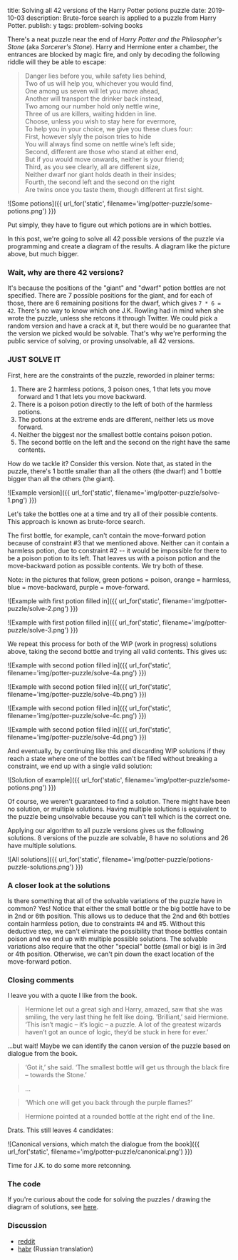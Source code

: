 title: Solving all 42 versions of the Harry Potter potions puzzle
date: 2019-10-03
description: Brute-force search is applied to a puzzle from Harry Potter.
publish: y
tags: problem-solving books

There's a neat puzzle near the end of *Harry Potter and the Philosopher's Stone* (aka *Sorcerer's Stone*). Harry and Hermione enter a chamber, the entrances are blocked by magic fire, and only by decoding the following riddle will they be able to escape:

> Danger lies before you, while safety lies behind,  
> Two of us will help you, whichever you would find,  
> One among us seven will let you move ahead,  
> Another will transport the drinker back instead,  
> Two among our number hold only nettle wine,  
> Three of us are killers, waiting hidden in line.  
> Choose, unless you wish to stay here for evermore,  
> To help you in your choice, we give you these clues four:  
> First, however slyly the poison tries to hide  
> You will always find some on nettle wine’s left side;  
> Second, different are those who stand at either end,  
> But if you would move onwards, neither is your friend;  
> Third, as you see clearly, all are different size,  
> Neither dwarf nor giant holds death in their insides;  
> Fourth, the second left and the second on the right  
> Are twins once you taste them, though different at first sight.

![Some potions]({{ url_for('static', filename='img/potter-puzzle/some-potions.png') }})

Put simply, they have to figure out which potions are in which bottles.

In this post, we're going to solve all 42 possible versions of the puzzle via programming and create a diagram of the results. A diagram like the picture above, but much bigger.

### Wait, why are there 42 versions?
It's because the positions of the "giant" and "dwarf" potion bottles are not specified. There are 7 possible positions for the giant, and for each of those, there are 6 remaining positions for the dwarf, which gives `7 * 6 = 42`. There's no way to know which one J.K. Rowling had in mind when she wrote the puzzle, unless she retcons it through Twitter. We could pick a random version and have a crack at it, but there would be no guarantee that the version we picked would be solvable. That's why we're performing the public service of solving, or proving unsolvable, all 42 versions.

### JUST SOLVE IT
First, here are the constraints of the puzzle, reworded in plainer terms:

1. There are 2 harmless potions, 3 poison ones, 1 that lets you move forward and 1 that lets you move backward.
2. There is a poison potion directly to the left of both of the harmless potions.
3. The potions at the extreme ends are different, neither lets us move forward.
4. Neither the biggest nor the smallest bottle contains poison potion.
5. The second bottle on the left and the second on the right have the same contents.

How do we tackle it? Consider this version. Note that, as stated in the puzzle, there's 1 bottle smaller than all the others (the dwarf) and 1 bottle bigger than all the others (the giant).

![Example version]({{ url_for('static', filename='img/potter-puzzle/solve-1.png') }})

Let's take the bottles one at a time and try all of their possible contents. This approach is known as brute-force search.

The first bottle, for example, can't contain the move-forward potion because of constraint #3 that we mentioned above. Neither can it contain a harmless potion, due to constraint #2 -- it would be impossible for there to be a poison potion to its left. That leaves us with a poison potion and the move-backward potion as possible contents. We try both of these.

Note: in the pictures that follow, green potions = poison, orange = harmless, blue = move-backward, purple = move-forward.

![Example with first potion filled in]({{ url_for('static', filename='img/potter-puzzle/solve-2.png') }})

![Example with first potion filled in]({{ url_for('static', filename='img/potter-puzzle/solve-3.png') }})

We repeat this process for both of the WIP (work in progress) solutions above, taking the second bottle and trying all valid contents. This gives us:

![Example with second potion filled in]({{ url_for('static', filename='img/potter-puzzle/solve-4a.png') }})

![Example with second potion filled in]({{ url_for('static', filename='img/potter-puzzle/solve-4b.png') }})

![Example with second potion filled in]({{ url_for('static', filename='img/potter-puzzle/solve-4c.png') }})

![Example with second potion filled in]({{ url_for('static', filename='img/potter-puzzle/solve-4d.png') }})

And eventually, by continuing like this and discarding WIP solutions if they reach a state where one of the bottles can't be filled without breaking a constraint, we end up with a single valid solution:

![Solution of example]({{ url_for('static', filename='img/potter-puzzle/some-potions.png') }})

Of course, we weren't guaranteed to find a solution. There might have been no solution, or multiple solutions. Having multiple solutions is equivalent to the puzzle being unsolvable because you can't tell which is the correct one.

Applying our algorithm to all puzzle versions gives us the following solutions. 8 versions of the puzzle are solvable, 8 have no solutions and 26 have multiple solutions.

![All solutions]({{ url_for('static', filename='img/potter-puzzle/potions-puzzle-solutions.png') }})

### A closer look at the solutions
Is there something that all of the solvable variations of the puzzle have in common? Yes! Notice that either the small bottle or the big bottle have to be in 2nd or 6th position. This allows us to deduce that the 2nd and 6th bottles contain harmless potion, due to constraints #4 and #5. Without this deductive step, we can't eliminate the possibility that those bottles contain poison and we end up with multiple possible solutions. The solvable variations also require that the other "special" bottle (small or big) is in 3rd or 4th position. Otherwise, we can't pin down the exact location of the move-forward potion.

### Closing comments
I leave you with a quote I like from the book.

> Hermione let out a great sigh and Harry, amazed, saw that she was smiling, the very last thing he felt like doing. ‘Brilliant,’ said Hermione. ‘This isn’t magic – it’s logic – a puzzle. A lot of the greatest wizards haven’t got an ounce of logic, they’d be stuck in here for ever.’

...but wait! Maybe we can identify the canon version of the puzzle based on dialogue from the book.

> ‘Got  it,’  she  said.  ‘The  smallest  bottle  will  get  us  through  the  black fire – towards the Stone.’ 

> ...

> ‘Which one will get you back through the purple flames?’

> Hermione pointed at a rounded bottle at the right end of the line.

Drats. This still leaves 4 candidates:

![Canonical versions, which match the dialogue from the book]({{ url_for('static', filename='img/potter-puzzle/canonical.png') }})

Time for J.K. to do some more retconning.

### The code
If you're curious about the code for solving the puzzles / drawing the diagram of solutions, see <a href="https://github.com/Kevinpgalligan/KevingalWebsite/blob/master/experiments/hp.py">here</a>.

### Discussion
* [reddit](https://www.reddit.com/r/programming/comments/deauxe/solving_all_42_versions_of_the_harry_potter/)
* [habr](https://habr.com/ru/post/471856/) (Russian translation)
